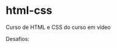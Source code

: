 # html-css
 Curso de HTML e CSS do curso em vídeo

 Desafios:

<a href="https://isoc4.github.io/html-css/desafios/d001/index.html"></a>
<a href="https://isoc4.github.io/html-css/desafios/d002/index.html"></a>
<a href="https://isoc4.github.io/html-css/desafios/d003/index.html"></a>
<a href="https://isoc4.github.io/html-css/desafios/d004/index.html"></a>
<a href="https://isoc4.github.io/html-css/desafios/d005/index.html"></a>
<a href="https://isoc4.github.io/html-css/desafios/d006/index.html"></a>
<a href="https://isoc4.github.io/html-css/desafios/d007/index.html"></a>
<a href="https://isoc4.github.io/html-css/desafios/d008/index.html"></a>
<a href="https://isoc4.github.io/html-css/desafios/d009/index.html"></a>
<a href="https://isoc4.github.io/html-css/desafios/d010/index.html"></a>